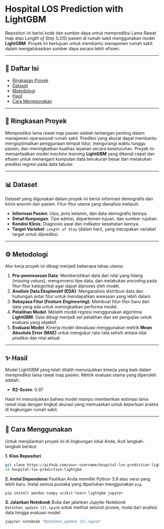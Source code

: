 # Hospital LOS Prediction with LightGBM

Repositori ini berisi kode dan sumber daya untuk memprediksi Lama Rawat Inap atau *Length of Stay* (LOS) pasien di rumah sakit menggunakan model **LightGBM**. Proyek ini bertujuan untuk membantu manajemen rumah sakit dalam mengalokasikan sumber daya secara lebih efisien.

-----

## 📜 Daftar Isi

  * [Ringkasan Proyek](https://www.google.com/search?q=%23-ringkasan-proyek)
  * [Dataset](https://www.google.com/search?q=%23-dataset)
  * [Metodologi](https://www.google.com/search?q=%23-metodologi)
  * [Hasil](https://www.google.com/search?q=%23-hasil)
  * [Cara Menggunakan](https://www.google.com/search?q=%23-cara-menggunakan)

-----

## 📌 Ringkasan Proyek

Memprediksi lama rawat inap pasien adalah tantangan penting dalam manajemen operasional rumah sakit. Prediksi yang akurat dapat membantu mengoptimalkan penggunaan tempat tidur, mengurangi waktu tunggu pasien, dan meningkatkan kualitas layanan secara keseluruhan. Proyek ini memanfaatkan model *machine learning* **LightGBM** yang dikenal cepat dan efisien untuk menangani kumpulan data berukuran besar dan melakukan prediksi regresi pada data tabular.

-----

## 📊 Dataset

Dataset yang digunakan dalam proyek ini berisi informasi demografis dan klinis anonim dari pasien. Fitur-fitur utama yang dianalisis meliputi:

  * **Informasi Pasien**: Usia, jenis kelamin, dan data demografis lainnya.
  * **Detail Kunjungan**: Tipe admisi, departemen tujuan, dan sumber rujukan.
  * **Kondisi Klinis**: Diagnosis awal dan indikator kesehatan lainnya.
  * **Target Variabel**: `Length of Stay` (dalam hari), yang merupakan variabel target untuk diprediksi.

-----

## ⚙️ Metodologi

Alur kerja proyek ini dibagi menjadi beberapa tahap utama:

1.  **Pra-pemrosesan Data**: Membersihkan data dari nilai yang hilang (*missing values*), mengonversi tipe data, dan melakukan *encoding* pada fitur-fitur kategorikal agar dapat diproses oleh model.
2.  **Analisis Data Eksploratif (EDA)**: Menganalisis distribusi data dan hubungan antar fitur untuk mendapatkan wawasan yang lebih dalam.
3.  **Rekayasa Fitur (*Feature Engineering*)**: Membuat fitur-fitur baru dari data yang ada untuk meningkatkan performa model.
4.  **Pelatihan Model**: Melatih model regresi menggunakan algoritma **LightGBM**. Data dibagi menjadi set pelatihan dan set pengujian untuk evaluasi yang objektif.
5.  **Evaluasi Model**: Kinerja model dievaluasi menggunakan metrik **Mean Absolute Error (MAE)** untuk mengukur rata-rata selisih antara nilai prediksi dan nilai aktual.

-----

## ✨ Hasil

Model LightGBM yang telah dilatih menunjukkan kinerja yang baik dalam memprediksi lama rawat inap pasien. Metrik evaluasi utama yang diperoleh adalah:

  * **R2-Score**: 0.97 

Hasil ini menunjukkan bahwa model mampu memberikan estimasi lama rawat inap dengan tingkat akurasi yang memuaskan untuk keperluan praktis di lingkungan rumah sakit.

-----

## 🚀 Cara Menggunakan

Untuk menjalankan proyek ini di lingkungan lokal Anda, ikuti langkah-langkah berikut:

**1. Klon Repositori**

```bash
git clone https://github.com/your-username/hospital-los-prediction-lightgbm.git
cd hospital-los-prediction-lightgbm
```

**2. Instal Dependensi**
Pastikan Anda memiliki Python 3.9 atau versi yang lebih baru. Instal semua pustaka yang diperlukan menggunakan `pip`.

```bash
pip install pandas numpy scikit-learn lightgbm jupyter
```

**3. Jalankan Notebook**
Buka dan jalankan Jupyter Notebook `Datathon_update (2).ipynb` untuk melihat seluruh proses, mulai dari analisis data hingga evaluasi model.

```bash
jupyter notebook "Datathon_update (2).ipynb"
```
